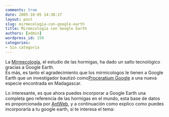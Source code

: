 ```yaml
---
comments: true
date: 2005-10-05 14:38:17
layout: post
slug: mirmecologia-con-google-earth
title: Mirmecologia con Google Earth
authors: [admin]
wordpress_id: 159
categories:
- Sin categoría
---
```


La [Mirmecología](http://www.seca-org.com/mirmecologia/mirmecologia.html), el estudio de las hormigas, ha dado un salto tecnológico gracias a Google Earth.  
Es más, es tanto el agradecimiento que los mirmicologos le tienen a Google Earth que un investigador bautizó como[Proceratium Google](http://www.antweb.org/description.do?rank=species&genus=proceratium&name=google&project=) a una nueva especie encontrada en Madagascar.

Lo interesante, es que ahora puedes incorporar a Google Earth una completa geo referencia de las hormigas en el mundo, esta base de datos es proporcionada por [AntWeb](http://www.antweb.org/), y a continuación como explico como puedes incorporarla a tu google earth, si te interesa el tema:



